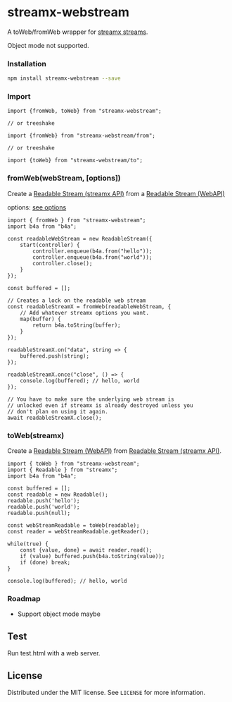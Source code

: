 # streamx-webstream

A toWeb/fromWeb wrapper for [streamx streams](https://github.com/mafintosh/streamx#readme).

Object mode not supported.

### Installation

```sh
npm install streamx-webstream --save
```

### Import
```ecmascript 6
import {fromWeb, toWeb} from "streamx-webstream";

// or treeshake

import {fromWeb} from "streamx-webstream/from";

// or treeshake

import {toWeb} from "streamx-webstream/to";
```


### fromWeb(webStream, [options])

Create a [Readable Stream (streamx API)](https://www.npmjs.com/package/streamx#readable-stream) from a
[Readable Stream (WebAPI)](https://developer.mozilla.org/en-US/docs/Web/API/ReadableStream)

options: [see options](https://github.com/mafintosh/streamx/tree/master?tab=readme-ov-file#readable-stream) 

```ecmascript 6
import { fromWeb } from "streamx-webstream";
import b4a from "b4a";

const readableWebStream = new ReadableStream({
    start(controller) {
        controller.enqueue(b4a.from("hello"));
        controller.enqueue(b4a.from("world"));
        controller.close();
    }
});

const buffered = [];

// Creates a lock on the readable web stream
const readableStreamX = fromWeb(readableWebStream, {
    // Add whatever streamx options you want.
    map(buffer) {
        return b4a.toString(buffer);
    }
});

readableStreamX.on("data", string => {
    buffered.push(string);
});

readableStreamX.once("close", () => {
    console.log(buffered); // hello, world 
});

// You have to make sure the underlying web stream is 
// unlocked even if streamx is already destroyed unless you 
// don't plan on using it again.
await readableStreamX.close(); 
```

### toWeb(streamx)

Create a [Readable Stream (WebAPI)](https://developer.mozilla.org/en-US/docs/Web/API/ReadableStream) from [Readable Stream (streamx API)](https://www.npmjs.com/package/streamx#readable-stream).
```ecmascript 6
import { toWeb } from "streamx-webstream";
import { Readable } from "streamx";
import b4a from "b4a";

const buffered = [];
const readable = new Readable();
readable.push('hello');
readable.push('world');
readable.push(null);

const webStreamReadable = toWeb(readable);
const reader = webStreamReadable.getReader();

while(true) {
    const {value, done} = await reader.read();
    if (value) buffered.push(b4a.toString(value));
    if (done) break;
}

console.log(buffered); // hello, world
```

### Roadmap

- Support object mode maybe

## Test

Run test.html with a web server.

## License

Distributed under the MIT license. See ``LICENSE`` for more information.
